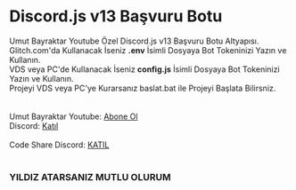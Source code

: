 # Discord.js v13 Başvuru Botu
Umut Bayraktar Youtube Özel Discord.js v13 Başvuru Botu Altyapısı.<br>
Glitch.com'da Kullanacak İseniz <b>.env</b> İsimli Dosyaya Bot Tokeninizi Yazın ve Kullanın.<br>
VDS veya PC'de Kullanacak İseniz <b>config.js</b> İsimli Dosyaya Bot Tokeninizi Yazın ve Kullanın.<br>
Projeyi VDS veya PC'ye Kurarsanız baslat.bat ile Projeyi Başlata Bilirsniz.<br>
<br><br>
Umut Bayraktar Youtube: <a href="https://www.youtube.com/UmutBayraktarYT">Abone Ol</a><br>
Discord: <a href="https://discord.gg/58e5H4try3">Katıl</a>
<br><br>
Code Share Discord: <a href="https://discord.gg/6XGqdgE">KATIL</a>
<br><br>
<h3>YILDIZ ATARSANIZ MUTLU OLURUM</h3>
